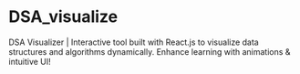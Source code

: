# DSA_visualize
 DSA Visualizer | Interactive tool built with React.js to visualize data structures and algorithms dynamically. Enhance learning with animations &amp; intuitive UI! 

